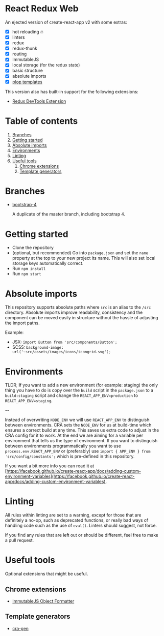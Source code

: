 # React Redux Web

An ejected version of create-react-app v2 with some extras:

- [x] hot reloading :fire:
- [x] linters
- [x] redux
- [x] redux-thunk
- [x] routing
- [x] ImmutableJS
- [x] local storage (for the redux state)
- [x] basic structure
- [x] absolute imports
- [x] [plop templates](https://www.npmjs.com/package/plop)

This version also has built-in support for the following extensions:

- [Redux DevTools Extension](https://github.com/zalmoxisus/redux-devtools-extension#installation)

# Table of contents
1. [Branches](#branches)
2. [Getting started](#getting-started)
3. [Absolute imports](#absolute-imports)
4. [Environments](#environments)
5. [Linting](#linting)
6. [Useful tools](#useful-tools)
    1. [Chrome extensions](#chrome-extensions)
    2. [Template generators](#template-generators)

# Branches

- [bootstrap-4](https://github.com/kkoomen/react-boilerplate/tree/bootstrap-4)

    A duplicate of the master branch, including bootstrap 4.

# Getting started

- Clone the repository
- (optional, but recommended) Go into `package.json` and set the `name` property
  at the top to your new project its name. This will also set local storage keys
  automatically correct.
- Run `npm install`
- Run `npm start`

# Absolute imports

This repository supports absolute paths where `src` is an alias to the `/src`
directory. Absolute imports improve readability, consistency and the component
can be moved easily in structure without the hassle of adjusting the import
paths.

Example:<br />
- JSX: `import Button from 'src/components/Button';`
- SCSS: `background-image: url('~src/assets/images/icons/icongrid.svg');`

# Environments

TLDR; If you want to add a new environment (for example: staging) the only thing
you have to do is copy over the `build` script in the `package.json` to a
`build:staging` script and change the `REACT_APP_ENV=production` to
`REACT_APP_ENV=staging`.

--

Instead of overwriting `NODE_ENV` we will use `REACT_APP_ENV` to distinguish
between environments. CRA sets the `NODE_ENV` for us at build-time which ensures
a correct build at any time. This saves us extra code to adjust in the CRA
config for it to work. At the end we are aiming for a variable per environment
that tells us the type of environment. If you want to distinguish between
environments programmatically you want to use `process.env.REACT_APP_ENV` or
(preferably) use `import { APP_ENV } from 'src/config/constants';` which is
pre-defined in this repository.

If you want a bit more info you can read it at
[https://facebook.github.io/create-react-app/docs/adding-custom-environment-variables](https://facebook.github.io/create-react-app/docs/adding-custom-environment-variables).

# Linting

All rules within linting are set to a warning, except for those that are
definitely a no-op, such as deprecated functions, or really bad ways of handling
code such as the use of `eval()`. Linters should suggest, not force.

If you find any rules that are left out or should be different, feel free to
make a pull request.

# Useful tools

Optional extensions that might be useful.

## Chrome extensions

- [ImmutableJS Object Formatter](https://chrome.google.com/webstore/detail/immutablejs-object-format/hgldghadipiblonfkkicmgcbbijnpeog)

## Template generators

- [cra-gen](https://github.com/kkoomen/cra-gen)
